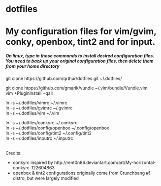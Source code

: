 dotfiles
========

<h1>My configuration files for vim/gvim, conky, openbox, tint2 and for input.</h1>
<h5>On linux, type in those commands to install desired configuration files.<br />You need to back up your original configuration files, then delete them from your home directory</h5>
git clone https://github.com/qrthur/dotfiles.git ~/.dotfiles/<br />

git clone htpps://github.com/gmarik/vundle ~/.vim/bundle/Vundle.vim<br />
vim +PluginInstall +qall

ln -s ~/.dotfiles/vimrc ~/.vimrc<br />
ln -s ~/.dotfiles/gvimrc ~/.gvimrc<br />
ln -s ~/.dotfiles/vim ~/.vim<br />

ln -s ~/.dotfiles/conkyrc ~/.conkyrc<br />
ln -s ~/.dotfiles/config/openbox ~/.config/openbox<br />
ln -s ~/.dotfiles/config/tint2 ~/.config/tint2<br />
ln -s ~/.dotfiles/inputrc ~/.inputrc<br /><br />

Credits:
<ul>
	<li>conkyrc inspired by http://rent0n86.deviantart.com/art/My-horizontal-conkyrc-122604863</li>
	<li>openbox & tint2 configurations originally come from Crunchbang #! distro, but were largely modified</li>
</ul>
